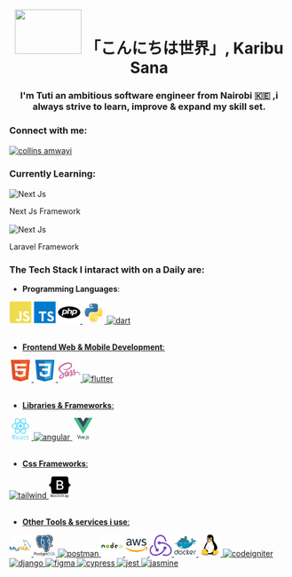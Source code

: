 <h1 align="center"><img src="https://media.tenor.com/6Av_k8DzFDQAAAAM/meli-wave.gif" width="120" height="80"/>  「こんにちは世界」, Karibu Sana </h1>

<h3 align="center"> I'm Tuti an ambitious software engineer from Nairobi 🇰🇪 ,i always strive to learn, improve & expand my skill set. </h3>

<h3 align="left">Connect with me:</h3>
<p align="left">
<a href="https://www.linkedin.com/in/collins-amwayi-578a96226/" target="_blank"><img align="center" src="https://raw.githubusercontent.com/rahuldkjain/github-profile-readme-generator/master/src/images/icons/Social/linked-in-alt.svg" alt="collins amwayi" height="30" width="40" /></a>
</p>

<h3 align="left">Currently Learning:</h3>
     <p align="left">
          <img align="center" src="https://www.svgrepo.com/show/354113/nextjs-icon.svg" alt="Next Js" height="50" width="50" />
     </p>
     <p>Next Js Framework</p>
     <p align="left">
          <img align="center" src="https://cdn.worldvectorlogo.com/logos/laravel-2.svg" alt="Next Js" height="50" width="50" />
     </p>
     <p>Laravel Framework</p>

<h3 align="left">The Tech Stack I intaract with on a Daily are:</h3>

* **Programming Languages**:
<div>
     <img src="https://github.com/devicons/devicon/blob/master/icons/javascript/javascript-plain.svg" width="40" height="40"/> 
  <img src="https://raw.githubusercontent.com/devicons/devicon/master/icons/typescript/typescript-original.svg" alt="typescript" width="40" height="40"/> </a> <a href="https://vuejs.org/" target="_blank" rel="noreferrer"> 
       <img src="https://github.com/devicons/devicon/blob/master/icons/php/php-plain.svg" width="40" height="40"/>
  <img src="https://raw.githubusercontent.com/devicons/devicon/master/icons/python/python-original.svg" alt="python" width="40" height="40"/>
  <img src="https://www.vectorlogo.zone/logos/dartlang/dartlang-icon.svg" alt="dart" width="40" height="40"/> </a> <a href="https://www.djangoproject.com/" target="_blank" rel="noreferrer">

</div> 
<br>

* **Frontend Web  & Mobile Development**: 
<div>
  <img src="https://github.com/devicons/devicon/blob/master/icons/html5/html5-original.svg" width="40" height="40"/> 
     <img src="https://github.com/devicons/devicon/blob/master/icons/css3/css3-original.svg" width="40" height="40"/> 
  <img src="https://raw.githubusercontent.com/devicons/devicon/master/icons/sass/sass-original.svg" alt="sass" width="40" height="40"/>
      <img src="https://www.vectorlogo.zone/logos/flutterio/flutterio-icon.svg" alt="flutter" width="40" height="40"/>

</div>
<br>

* **Libraries & Frameworks**: 
<div>
<img src="https://raw.githubusercontent.com/devicons/devicon/master/icons/react/react-original-wordmark.svg" alt="react" width="40" height="40"/> 
  <img src="https://angular.io/assets/images/logos/angular/angular.svg" alt="angular" width="40" height="40"/>
  <img src="https://raw.githubusercontent.com/devicons/devicon/master/icons/vuejs/vuejs-original-wordmark.svg" alt="vuejs" width="40" height="40"/>
  
</div>
<br>

* **Css Frameworks**: 
<div>
 <img src="https://www.vectorlogo.zone/logos/tailwindcss/tailwindcss-icon.svg" alt="tailwind" width="40" height="40"/> 
  <img src="https://raw.githubusercontent.com/devicons/devicon/master/icons/bootstrap/bootstrap-plain-wordmark.svg" alt="bootstrap" width="40" height="40"/>
</div>
<br>


* **Other Tools & services i use**: 
<div>
 <img src="https://raw.githubusercontent.com/devicons/devicon/master/icons/mysql/mysql-original-wordmark.svg" alt="mysql" width="40" height="40"/>  
  <img src="https://raw.githubusercontent.com/devicons/devicon/master/icons/postgresql/postgresql-original-wordmark.svg" alt="postgresql" width="40" height="40"/> </a> <a href="https://postman.com" target="_blank" rel="noreferrer"> <img src="https://www.vectorlogo.zone/logos/getpostman/getpostman-icon.svg" alt="postman" width="40" height="40"/>
  <img src="https://raw.githubusercontent.com/devicons/devicon/master/icons/nodejs/nodejs-original-wordmark.svg" alt="nodejs" width="40" height="40"/> 
  <img src="https://raw.githubusercontent.com/devicons/devicon/master/icons/amazonwebservices/amazonwebservices-original-wordmark.svg" alt="aws" width="40" height="40"/>
  <img src="https://raw.githubusercontent.com/devicons/devicon/master/icons/redux/redux-original.svg" alt="redux" width="40" height="40"/>
      <img src="https://raw.githubusercontent.com/devicons/devicon/master/icons/docker/docker-original-wordmark.svg" alt="docker" width="40" height="40"/> 
  <img src="https://raw.githubusercontent.com/devicons/devicon/master/icons/linux/linux-original.svg" alt="linux" width="40" height="40"/>
  <img src="https://cdn.worldvectorlogo.com/logos/codeigniter.svg" alt="codeigniter" width="40" height="40"/>
   <img src="https://cdn.worldvectorlogo.com/logos/django.svg" alt="django" width="40" height="40"/>
  <img src="https://www.vectorlogo.zone/logos/figma/figma-icon.svg" alt="figma" width="40" height="40"/>
     <img src="https://raw.githubusercontent.com/simple-icons/simple-icons/6e46ec1fc23b60c8fd0d2f2ff46db82e16dbd75f/icons/cypress.svg" alt="cypress" width="40" height="40"/>
  <img src="https://www.vectorlogo.zone/logos/jestjsio/jestjsio-icon.svg" alt="jest" width="40" height="40"/>
     <img src="https://www.vectorlogo.zone/logos/jasmine/jasmine-icon.svg" alt="jasmine" width="40" height="40"/>
</div>
<br>



